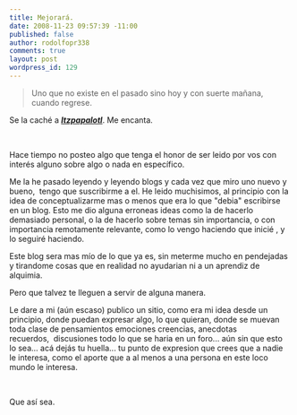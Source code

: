 ```yaml
---
title: Mejorará.
date: 2008-11-23 09:57:39 -11:00
published: false
author: rodolfopr338
comments: true
layout: post
wordpress_id: 129
---
```


<!-- more -->

<blockquote>Uno que no existe en el pasado sino hoy y con suerte mañana, cuando regrese.</blockquote>


Se la caché a [_**Itzpapalotl**_](http://itzpapalotl.org/2008/11/21/rearview-mirror/). Me encanta.

 

Hace tiempo no posteo algo que tenga el honor de ser leido por vos con interés alguno sobre algo o nada en específico.

Me la he pasado leyendo y leyendo blogs y cada vez que miro uno nuevo y bueno,  tengo que suscribirme a el. He leido muchisimos, al principio con la idea de conceptualizarme mas o menos que era lo que "debia" escribirse en un blog.
Esto me dio alguna erroneas ideas como la de hacerlo demasiado personal, o la de hacerlo sobre temas sin importancia, o con importancia remotamente relevante, como lo vengo haciendo que inicié , y lo seguiré haciendo.

Este blog sera mas mío de lo que ya es, sin meterme mucho en pendejadas y tirandome cosas que en realidad no ayudarian ni a un aprendiz de alquimia.

Pero que talvez te lleguen a servir de alguna manera.

Le dare a mi (aún escaso) publico un sitio, como era mi idea desde un principio, donde puedan expresar algo, lo que quieran, donde se muevan toda clase de pensamientos emociones creencias, anecdotas recuerdos,  discusiones todo lo que se haria en un foro... aún sin que esto lo sea... acá dejás tu huella... tu punto de expresion que crees que a nadie le interesa, como el aporte que a al menos a una persona en este loco mundo le interesa.

 

Que así sea.
